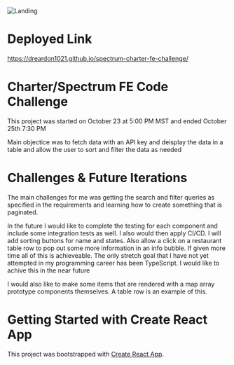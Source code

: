 ![Landing](https://user-images.githubusercontent.com/56371796/97125323-306c3e00-16f9-11eb-8403-2d155d338780.png)

# Deployed Link

https://dreardon1021.github.io/spectrum-charter-fe-challenge/

# Charter/Spectrum FE Code Challenge

This project was started on October 23 at 5:00 PM MST and ended October 25th 7:30 PM

Main objectice was to fetch data with an API key and deisplay the data in a table and allow the user to sort and filter the data as needed

# Challenges & Future Iterations

The main challenges for me was getting the search and filter queries as specified in the requirements and learning how to create something that is paginated.

In the future I would like to complete the testing for each component and include some integration tests as well. I also would then apply CI/CD. I will add sorting buttons for name and states. Also allow a click on a restaurant table row to pop out some more information in an info bubble. If given more time all of this is achieveable. The only stretch goal that I have not yet attempted in my programming career has been TypeScript. I would like to achive this in the near future

I would also like to make some items that are rendered with a map array prototype components themselves. A table row is an example of this.

# Getting Started with Create React App

This project was bootstrapped with [Create React App](https://github.com/facebook/create-react-app).
